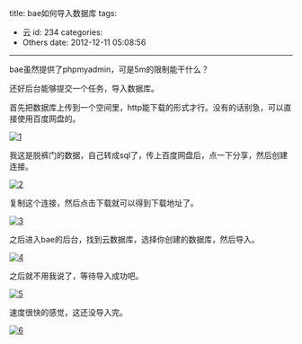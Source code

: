 title: bae如何导入数据库
tags:
  - 云
id: 234
categories:
  - Others
date: 2012-12-11 05:08:56
---

bae虽然提供了phpmyadmin，可是5m的限制能干什么？

还好后台能够提交一个任务，导入数据库。

首先把数据库上传到一个空间里，http能下载的形式才行。没有的话别急，可以直接使用百度网盘的。

[![](http://7xnueu.com1.z0.glb.clouddn.com/2012/12/1.png "1")](http://7xnueu.com1.z0.glb.clouddn.com/2012/12/1.png)

我这是脱裤门的数据，自己转成sql了，传上百度网盘后，点一下分享，然后创建连接。

[![](http://7xnueu.com1.z0.glb.clouddn.com/2012/12/2.png "2")](http://7xnueu.com1.z0.glb.clouddn.com/2012/12/2.png)

复制这个连接，然后点击下载就可以得到下载地址了。

[![](http://7xnueu.com1.z0.glb.clouddn.com/2012/12/3.png "3")](http://7xnueu.com1.z0.glb.clouddn.com/2012/12/3.png)

之后进入bae的后台，找到云数据库，选择你创建的数据库，然后导入。

[![](http://7xnueu.com1.z0.glb.clouddn.com/2012/12/4.png "4")](http://7xnueu.com1.z0.glb.clouddn.com/2012/12/4.png)

之后就不用我说了，等待导入成功吧。

[![](http://7xnueu.com1.z0.glb.clouddn.com/2012/12/5.png "5")](http://7xnueu.com1.z0.glb.clouddn.com/2012/12/5.png)

速度很快的感觉，这还没导入完。

[![](http://7xnueu.com1.z0.glb.clouddn.com/2012/12/6.png "6")](http://7xnueu.com1.z0.glb.clouddn.com/2012/12/6.png)